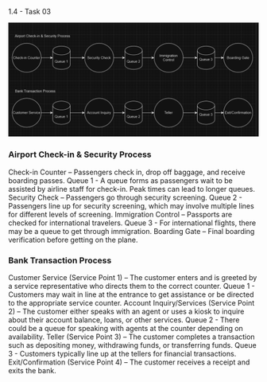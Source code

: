 1.4 - Task 03

![Diagram.png](Diagram.png)
### Airport Check-in & Security Process
Check-in Counter – Passengers check in, drop off baggage, and receive boarding passes.
Queue 1 - A queue forms as passengers wait to be assisted by airline staff for check-in. Peak times can lead to longer queues.
Security Check – Passengers go through security screening.
Queue 2 - Passengers line up for security screening, which may involve multiple lines for different levels of screening.
Immigration Control – Passports are checked for international travelers.
Queue 3 -  For international flights, there may be a queue to get through immigration.
Boarding Gate – Final boarding verification before getting on the plane.

### Bank Transaction Process
Customer Service (Service Point 1) – The customer enters and is greeted by a service representative who directs them to the correct counter.
Queue 1 - Customers may wait in line at the entrance to get assistance or be directed to the appropriate service counter.
Account Inquiry/Services (Service Point 2) – The customer either speaks with an agent or uses a kiosk to inquire about their account balance, loans, or other services.
Queue 2 - There could be a queue for speaking with agents at the counter depending on availability.
Teller (Service Point 3) – The customer completes a transaction such as depositing money, withdrawing funds, or transferring funds.
Queue 3 - Customers typically line up at the tellers for financial transactions.
Exit/Confirmation (Service Point 4) – The customer receives a receipt and exits the bank.
